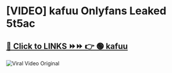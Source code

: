 
 # [VIDEO] kafuu Onlyfans Leaked 5t5ac

## <h2><a href="https://clipsfans.com/kafuu&ref=git">🔗 Click to LINKS ⏩⏩ 👉 🟢 kafuu </a></h2>

<a href="https://clipsfans.com/kafuu&ref=git" rel="nofollow" data-target="animated-image.originalLink"><img src="https://i.ibb.co.com/xMMVF88/686577567.gif" alt="Viral Video Original" style="max-width: 100%; display: inline-block;" data-target="animated-image.originalImage"></a>

